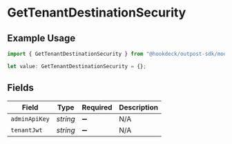 # GetTenantDestinationSecurity

## Example Usage

```typescript
import { GetTenantDestinationSecurity } from "@hookdeck/outpost-sdk/models/operations";

let value: GetTenantDestinationSecurity = {};
```

## Fields

| Field              | Type               | Required           | Description        |
| ------------------ | ------------------ | ------------------ | ------------------ |
| `adminApiKey`      | *string*           | :heavy_minus_sign: | N/A                |
| `tenantJwt`        | *string*           | :heavy_minus_sign: | N/A                |